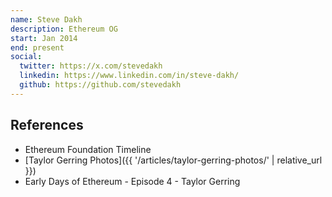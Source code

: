 ```yaml
---
name: Steve Dakh
description: Ethereum OG
start: Jan 2014
end: present
social:
  twitter: https://x.com/stevedakh
  linkedin: https://www.linkedin.com/in/steve-dakh/
  github: https://github.com/stevedakh
---
```


## References



- Ethereum Foundation Timeline
- [Taylor Gerring Photos]({{ '/articles/taylor-gerring-photos/' | relative_url }})
- Early Days of Ethereum - Episode 4 - Taylor Gerring
